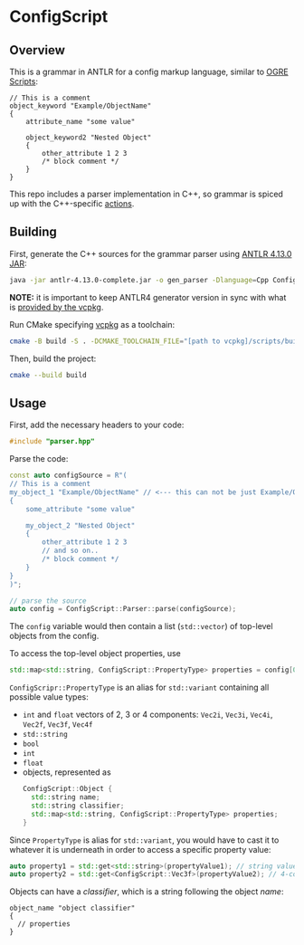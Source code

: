 # ConfigScript

## Overview

This is a grammar in ANTLR for a config markup language, similar to [OGRE Scripts](https://ogrecave.github.io/ogre/api/latest/_scripts.html):

```
// This is a comment
object_keyword "Example/ObjectName"
{
    attribute_name "some value"

    object_keyword2 "Nested Object"
    {
        other_attribute 1 2 3
        /* block comment */
    }
}
```

This repo includes a parser implementation in C++, so grammar is spiced up with the C++-specific [actions](https://github.com/antlr/antlr4/blob/master/doc/actions.md).

## Building

First, generate the C++ sources for the grammar parser using [ANTLR 4.13.0 JAR](https://www.antlr.org/download/antlr-4.13.0-complete.jar):

```bash
java -jar antlr-4.13.0-complete.jar -o gen_parser -Dlanguage=Cpp ConfigScript.g4
```

**NOTE:** it is important to keep ANTLR4 generator version in sync with what is [provided by the vcpkg](https://github.com/microsoft/vcpkg/blob/master/ports/antlr4/portfile.cmake).

Run CMake specifying [vcpkg](https://github.com/microsoft/vcpkg) as a toolchain:

```bash
cmake -B build -S . -DCMAKE_TOOLCHAIN_FILE="[path to vcpkg]/scripts/buildsystems/vcpkg.cmake"
```

Then, build the project:

```bash
cmake --build build
```

## Usage

First, add the necessary headers to your code:

```cpp
#include "parser.hpp"
```

Parse the code:

```cpp
const auto configSource = R"(
// This is a comment
my_object_1 "Example/ObjectName" // <--- this can not be just Example/ObjectName (no quotes)
{
    some_attribute "some value"

    my_object_2 "Nested Object"
    {
        other_attribute 1 2 3
        // and so on..
        /* block comment */
    }
}
)";

// parse the source
auto config = ConfigScript::Parser::parse(configSource);
```

The `config` variable would then contain a list (`std::vector`) of top-level objects from the config.

To access the top-level object properties, use

```cpp
std::map<std::string, ConfigScript::PropertyType> properties = config[0].properties;
```

`ConfigScripr::PropertyType` is an alias for `std::variant` containing all possible value types:

* `int` and `float` vectors of 2, 3 or 4 components: `Vec2i`, `Vec3i`, `Vec4i`, `Vec2f`, `Vec3f`, `Vec4f`
* `std::string`
* `bool`
* `int`
* `float`
* objects, represented as 
  ```cpp
  ConfigScript::Object {
    std::string name;
    std::string classifier;
    std::map<std::string, ConfigScript::PropertyType> properties;
  }
  ```

Since `PropertyType` is alias for `std::variant`, you would have to cast it to whatever it is underneath in order to access a specific property value:

```cpp
auto property1 = std::get<std::string>(propertyValue1); // string values
auto property2 = std::get<ConfigScript::Vec3f>(propertyValue2); // 4-component float vector
```

Objects can have a _classifier_, which is a string following the object _name_:

```
object_name "object classifier"
{
  // properties
}
```
